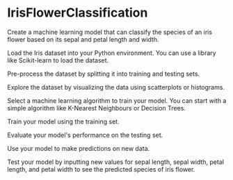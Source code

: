 # IrisFlowerClassification
Create a machine learning model that can classify the species of an iris flower based on its sepal and petal length and width.

Load the Iris dataset into your Python environment. You can use a library like Scikit-learn to load the dataset.

Pre-process the dataset by splitting it into training and testing sets.

Explore the dataset by visualizing the data using scatterplots or histograms.

Select a machine learning algorithm to train your model. You can start with a simple algorithm like K-Nearest Neighbours or Decision Trees.

Train your model using the training set.

Evaluate your model's performance on the testing set.

Use your model to make predictions on new data.

Test your model by inputting new values for sepal length, sepal width, petal length, and petal width to see the predicted species of iris flower.



